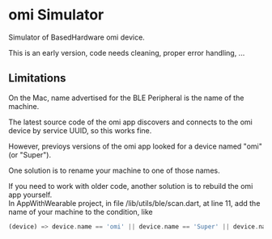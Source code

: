 # omi Simulator

Simulator of BasedHardware omi device.

This is an early version, code needs cleaning, proper error handling, ...

## Limitations

On the Mac, name advertised for the BLE Peripheral is the name of the machine.

The latest source code of the omi app discovers and connects to the omi device by service UUID, so this works fine.

However, previoys versions of the omi app looked for a device named "omi" (or "Super").

One solution is to rename your machine to one of those names.  

If you need to work with older code, another solution is to rebuild the omi app yourself.  
In AppWithWearable project, in file /lib/utils/ble/scan.dart, at line 11, add the name of your machine to the condition, like  
``` dart
(device) => device.name == 'omi' || device.name == 'Super' || device.name == 'my machine name',
```
